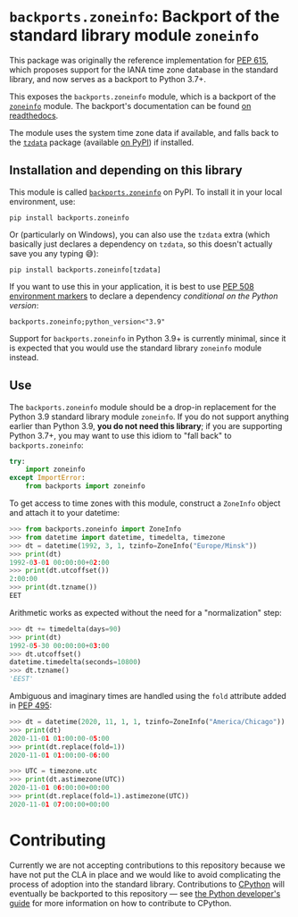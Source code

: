# `backports.zoneinfo`: Backport of the standard library module `zoneinfo`

This package was originally the reference implementation for [PEP 615](https://www.python.org/dev/peps/pep-0615/), which proposes support for the IANA time zone database in the standard library, and now serves as a backport to Python 3.7+.

This exposes the `backports.zoneinfo` module, which is a backport of the [`zoneinfo`](https://docs.python.org/3.9/library/zoneinfo.html#module-zoneinfo) module. The backport's documentation can be found [on readthedocs](https://zoneinfo.readthedocs.io/en/latest/).

The module uses the system time zone data if available, and falls back to the [`tzdata`](https://tzdata.readthedocs.io/en/latest/) package (available [on PyPI](https://pypi.org/project/tzdata/)) if installed.

## Installation and depending on this library

This module is called [`backports.zoneinfo`](https://pypi.org/project/backports.zoneinfo) on PyPI. To install it in your local environment, use:

```
pip install backports.zoneinfo
```

Or (particularly on Windows), you can also use the `tzdata` extra (which basically just declares a dependency on `tzdata`, so this doesn't actually save you any typing 😅):

```
pip install backports.zoneinfo[tzdata]
```

If you want to use this in your application, it is best to use [PEP 508 environment markers](https://www.python.org/dev/peps/pep-0508/#environment-markers) to declare a dependency *conditional on the Python version*:

```
backports.zoneinfo;python_version<"3.9"
```

Support for `backports.zoneinfo` in Python 3.9+ is currently minimal, since it is expected that you would use the standard library `zoneinfo` module instead.

## Use

The `backports.zoneinfo` module should be a drop-in replacement for the Python 3.9 standard library module `zoneinfo`. If you do not support anything earlier than Python 3.9, **you do not need this library**; if you are supporting Python 3.7+, you may want to use this idiom to "fall back" to ``backports.zoneinfo``:

```python
try:
    import zoneinfo
except ImportError:
    from backports import zoneinfo
```

To get access to time zones with this module, construct a `ZoneInfo` object and attach it to your datetime:

```python
>>> from backports.zoneinfo import ZoneInfo
>>> from datetime import datetime, timedelta, timezone
>>> dt = datetime(1992, 3, 1, tzinfo=ZoneInfo("Europe/Minsk"))
>>> print(dt)
1992-03-01 00:00:00+02:00
>>> print(dt.utcoffset())
2:00:00
>>> print(dt.tzname())
EET
```

Arithmetic works as expected without the need for a "normalization" step:

```python
>>> dt += timedelta(days=90)
>>> print(dt)
1992-05-30 00:00:00+03:00
>>> dt.utcoffset()
datetime.timedelta(seconds=10800)
>>> dt.tzname()
'EEST'
```

Ambiguous and imaginary times are handled using the `fold` attribute added in [PEP 495](https://www.python.org/dev/peps/pep-0495/):

```python
>>> dt = datetime(2020, 11, 1, 1, tzinfo=ZoneInfo("America/Chicago"))
>>> print(dt)
2020-11-01 01:00:00-05:00
>>> print(dt.replace(fold=1))
2020-11-01 01:00:00-06:00

>>> UTC = timezone.utc
>>> print(dt.astimezone(UTC))
2020-11-01 06:00:00+00:00
>>> print(dt.replace(fold=1).astimezone(UTC))
2020-11-01 07:00:00+00:00
```

# Contributing

Currently we are not accepting contributions to this repository because we have not put the CLA in place and we would like to avoid complicating the process of adoption into the standard library. Contributions to [CPython](https://github.com/python/cpython) will eventually be backported to this repository — see [the Python developer's guide](https://devguide.python.org/) for more information on how to contribute to CPython.
